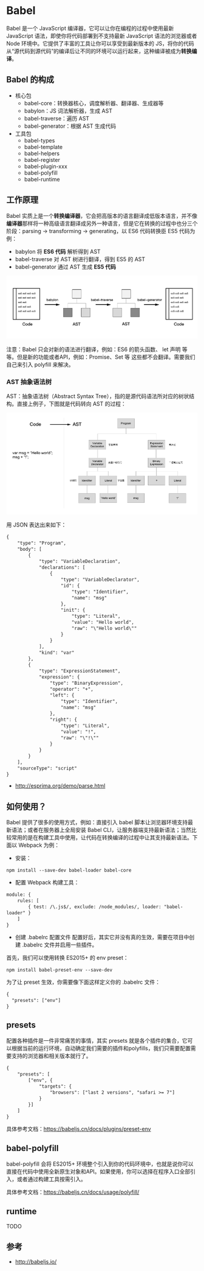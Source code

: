 # Babel
Babel 是一个 JavaScript 编译器，它可以让你在编程的过程中使用最新 JavaScript 语法，即使你将代码部署到不支持最新 JavaScript 语法的浏览器或者 Node 环境中。它提供了丰富的工具让你可以享受到最新版本的 JS，将你的代码从“源代码到源代码”的编译后让不同的环境可以运行起来，这种编译被成为**转换编译**。

## Babel 的构成
* 核心包
    * babel-core：转换器核心，调度解析器、翻译器、生成器等
    * babylon：JS 词法解析器，生成 AST
    * babel-traverse：遍历 AST
    * babel-generator：根据 AST 生成代码
* 工具包
    * babel-types
    * babel-template
    * babel-helpers
    * babel-register
    * babel-plugin-xxx
    * babel-polyfill
    * babel-runtime

## 工作原理
Babel 实质上是一个**转换编译器**，它会把高版本的语言翻译成低版本语言，并不像**编译器**那样将一种高级语言翻译成另外一种语言，但是它在转换的过程中也分三个阶段：parsing -> transforming -> generating，以 ES6 代码转换臣 ES5 代码为例：

* babylon 将 **ES6 代码** 解析得到 AST
* babel-traverse 对 AST 树进行翻译，得到 ES5 的 AST
* babel-generator 通过 AST 生成 **ES5 代码**

![babel-01](../resources/images/babel-compile.png)

注意：Babel 只会对新的语法进行翻译，例如：ES6 的箭头函数、 let 声明 等等。但是新的功能或者API，例如：Promise、Set 等 这些都不会翻译。需要我们自己来引入 polyfill 来解决。

### AST 抽象语法树
AST：抽象语法树（Abstract Syntax Tree），指的是源代码语法所对应的树状结构。直接上例子，下图就是代码转向 AST 的过程：

![babel-01](../resources/images/babel-ast.png)

用 JSON 表达出来如下：

```
{
    "type": "Program",
    "body": [
        {
            "type": "VariableDeclaration",
            "declarations": [
                {
                    "type": "VariableDeclarator",
                    "id": {
                        "type": "Identifier",
                        "name": "msg"
                    },
                    "init": {
                        "type": "Literal",
                        "value": "Hello world",
                        "raw": "\"Hello world\""
                    }
                }
            ],
            "kind": "var"
        },
        {
            "type": "ExpressionStatement",
            "expression": {
                "type": "BinaryExpression",
                "operator": "+",
                "left": {
                    "type": "Identifier",
                    "name": "msg"
                },
                "right": {
                    "type": "Literal",
                    "value": "!",
                    "raw": "\"!\""
                }
            }
        }
    ],
    "sourceType": "script"
}
```

* http://esprima.org/demo/parse.html

## 如何使用？
Babel 提供了很多的使用方式，例如：直接引入 babel 脚本让浏览器环境支持最新语法；或者在服务器上全局安装 Babel CLI，让服务器端支持最新语法；当然比较常用的是在构建工具中使用，让代码在转换编译的过程中让其支持最新语法。下面以 Webpack 为例：

* 安装：

```
npm install --save-dev babel-loader babel-core
```

* 配置 Webpack 构建工具：

```
module: {
    rules: [
        { test: /\.js$/, exclude: /node_modules/, loader: "babel-loader" }
    ]
}
```

* 创建 .babelrc 配置文件
配置好后，其实它并没有真的生效，需要在项目中创建 .babelrc 文件并启用一些插件。

首先，我们可以使用转换 ES2015+ 的 env preset：

```
npm install babel-preset-env --save-dev
```

为了让 preset 生效，你需要像下面这样定义你的 .babelrc 文件：

```
{
  "presets": ["env"]
}
```

## presets
配置各种插件是一件非常痛苦的事情，其实 presets 就是各个插件的集合，它可以根据当前的运行环境，自动确定我们需要的插件和polyfills，我们只需要配置需要支持的浏览器和相关版本就行了。

```
{
    "presets": [
        ["env", {
            "targets": {
                "browsers": ["last 2 versions", "safari >= 7"]
            }
        }]
    ]
}
```

具体参考文档：https://babeljs.cn/docs/plugins/preset-env

## babel-polyfill
babel-polyfill 会将 ES2015+ 环境整个引入到你的代码环境中，也就是说你可以直接在代码中使用全新原生对象和API。如果使用，你可以选择在程序入口全部引入，或者通过构建工具按需引入。

具体参考文档：https://babeljs.cn/docs/usage/polyfill/

## runtime
TODO

## 参考
* http://babeljs.io/
